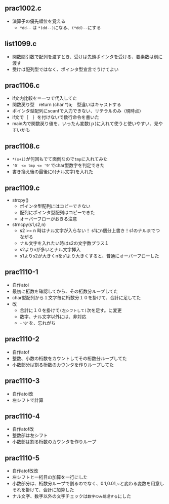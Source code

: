 ## prac1002.c
- 演算子の優先順位を覚える
  - `*dd--` は `*(dd--)`になる、`(*dd)--`にする

## list1099.c
- 関数間引数で配列を渡すとき、受けは先頭ポインタを受ける、要素数は別に渡す
- 受けは配列型ではなく、ポインタ型宣言でうけてよい

## prac1106.c
- if文内比較を＝一つで代入してた
- 関数戻り型　return (char *)a;　型違いはキャストする
- ポインタ型配列にscanfで入力できない、リテラルのみ（現時点）
- if文で｛　｝を付けないで数行命令を書いた
- main内で関数戻り値を，いったん変数(ｐ)に入れて使うと使いやすい、見やすいかも

## prac1108.c
- `*(s+i)`が何回もでて面倒なので`tmp`に入れてみた
- `'0' <= tmp <= '9'`でchar型数字を判定できた
- 書き換え後の最後に`0`(ナル文字)を入れた

## prac1109.c
- strcpy()
  - ポインタ型配列にはコピーできない
  - 配列にポインタ型配列はコピーできた
  - オーバーフローがおきる注意
- strncpy(s1,s2,n)
  -  s2 >= n 時はナル文字が入らない！ s1にn個分上書き！s1のナルまでつながる
    -  ナル文字を入れたい時はs2の文字数プラス１  
  -  s2よりnが多いとナル文字挿入
  -  s1よりs2が大きくnをs1より大きくすると、普通にオーバーフローした

## prac1110-1
- 自作atoi
- 最初に桁数を確認してから、その桁数分ループしてた
- char型配列から１文字毎に桁数分１０を掛けて、合計に足してた
- 改
  - 合計に１０を掛けて`(左シフトして)`次を足す。に変更
  - 数字、ナル文字以外には、非対応
  - `-'0'`を、忘れがち

## prac1110-2
- 自作atof
- 整数、小数の桁数をカウントしてその桁数分ループしてた
- 小数部分は割る桁数のカウンタを作りループしてた

## prac1110-3
- 自作atoi改
- 左シフトで計算

## prac1110-4
- 自作atof改
- 整数部は左シフト
- 小数部は割る桁数のカウンタを作りループ

## prac1110-5
- 自作atof改改
- 左シフトと一桁目の加算を一行にした
- 小数部分は、桁数分ループで割るのでなく、0.1,0.01,~と変わる変数を用意しそれを掛けて、合計に加算した
- ナル文字、数字以外の文字チェックは`数字のみ処理する`にした






